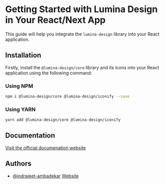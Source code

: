 # Getting Started with Lumina Design in Your React/Next App

This guide will help you integrate the `lumina-design` library into your React application.

## Installation

Firstly, install the `@lumina-design/core` library and its icons into your React application using the following command:

### Using NPM

```sh
npm i @lumina-design/core @lumina-design/iconify --save
```

### Using YARN

```sh
yarn add @lumina-design/core @lumina-design/iconify
```

## Documentation

[Visit the official documenation website](https://library.elysium-cloud.com)

## Authors

- [@indrajeet-ambadekar](https://github.com/indrajeet-ambadekar) [Website](https://www.indrajeetambadekar.com)
